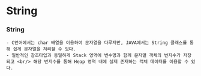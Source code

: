 # String

### String
    - C언어에서는 char 배열을 이용하여 문자열을 다루지만, JAVA에서는 String 클래스를 통해 쉽게 문자열을 처리할 수 있다.
    - 일반적인 참조타입과 동일하게 Stack 영역에 변수명과 함께 문자열 객체의 번지수가 저장되고 <br/> 해당 번지수를 통해 Heap 영역 내에 실제 존재하는 객체 데이터를 이용할 수 있다.

